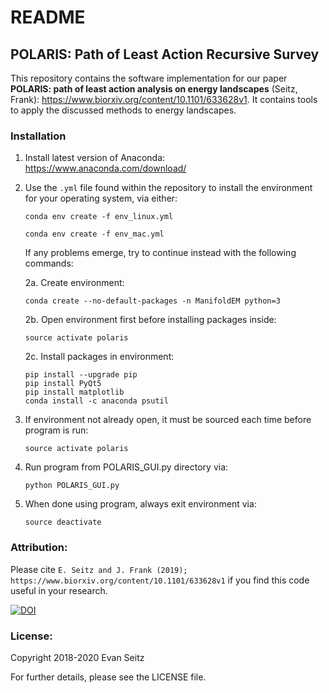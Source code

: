 # README
## POLARIS: Path of Least Action Recursive Survey

This repository contains the software implementation for our paper **POLARIS: path of least action analysis on energy landscapes** (Seitz, Frank): https://www.biorxiv.org/content/10.1101/633628v1. It contains tools to apply the discussed methods to energy landscapes.

### Installation
1.  Install latest version of Anaconda: https://www.anaconda.com/download/

2.  Use the `.yml` file found within the repository to install the environment for your operating system, via either:
         
	    conda env create -f env_linux.yml
	    
	    conda env create -f env_mac.yml
	 
    If any problems emerge, try to continue instead with the following commands:
    
    2a.  Create environment:

	    conda create --no-default-packages -n ManifoldEM python=3
	
    2b.  Open environment first before installing packages inside:

	    source activate polaris
	
    2c.  Install packages in environment:

	    pip install --upgrade pip
  	    pip install PyQt5
  	    pip install matplotlib
 	    conda install -c anaconda psutil

3. If environment not already open, it must be sourced each time before program is run:

	   source activate polaris
	 
4. Run program from POLARIS_GUI.py directory via:

	   python POLARIS_GUI.py
	
5. When done using program, always exit environment via:

	   source deactivate

### Attribution:
Please cite `E. Seitz and J. Frank (2019); https://www.biorxiv.org/content/10.1101/633628v1` if you find this code useful in your research.

[![DOI](https://zenodo.org/badge/157617482.svg)](https://zenodo.org/badge/latestdoi/157617482)


### License:
Copyright 2018-2020 Evan Seitz

For further details, please see the LICENSE file.
